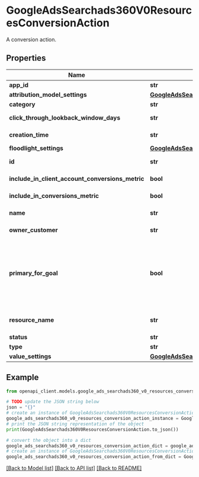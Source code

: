 # GoogleAdsSearchads360V0ResourcesConversionAction

A conversion action.

## Properties

Name | Type | Description | Notes
------------ | ------------- | ------------- | -------------
**app_id** | **str** | App ID for an app conversion action. | [optional] 
**attribution_model_settings** | [**GoogleAdsSearchads360V0ResourcesConversionActionAttributionModelSettings**](GoogleAdsSearchads360V0ResourcesConversionActionAttributionModelSettings.md) |  | [optional] 
**category** | **str** | The category of conversions reported for this conversion action. | [optional] 
**click_through_lookback_window_days** | **str** | The maximum number of days that may elapse between an interaction (for example, a click) and a conversion event. | [optional] 
**creation_time** | **str** | Output only. Timestamp of the Floodlight activity&#39;s creation, formatted in ISO 8601. | [optional] [readonly] 
**floodlight_settings** | [**GoogleAdsSearchads360V0ResourcesConversionActionFloodlightSettings**](GoogleAdsSearchads360V0ResourcesConversionActionFloodlightSettings.md) |  | [optional] 
**id** | **str** | Output only. The ID of the conversion action. | [optional] [readonly] 
**include_in_client_account_conversions_metric** | **bool** | Whether this conversion action should be included in the \&quot;client_account_conversions\&quot; metric. | [optional] 
**include_in_conversions_metric** | **bool** | Output only. Whether this conversion action should be included in the \&quot;conversions\&quot; metric. | [optional] [readonly] 
**name** | **str** | The name of the conversion action. This field is required and should not be empty when creating new conversion actions. | [optional] 
**owner_customer** | **str** | Output only. The resource name of the conversion action owner customer, or null if this is a system-defined conversion action. | [optional] [readonly] 
**primary_for_goal** | **bool** | If a conversion action&#39;s primary_for_goal bit is false, the conversion action is non-biddable for all campaigns regardless of their customer conversion goal or campaign conversion goal. However, custom conversion goals do not respect primary_for_goal, so if a campaign has a custom conversion goal configured with a primary_for_goal &#x3D; false conversion action, that conversion action is still biddable. By default, primary_for_goal will be true if not set. In V9, primary_for_goal can only be set to false after creation through an &#39;update&#39; operation because it&#39;s not declared as optional. | [optional] 
**resource_name** | **str** | Immutable. The resource name of the conversion action. Conversion action resource names have the form: &#x60;customers/{customer_id}/conversionActions/{conversion_action_id}&#x60; | [optional] 
**status** | **str** | The status of this conversion action for conversion event accrual. | [optional] 
**type** | **str** | Immutable. The type of this conversion action. | [optional] 
**value_settings** | [**GoogleAdsSearchads360V0ResourcesConversionActionValueSettings**](GoogleAdsSearchads360V0ResourcesConversionActionValueSettings.md) |  | [optional] 

## Example

```python
from openapi_client.models.google_ads_searchads360_v0_resources_conversion_action import GoogleAdsSearchads360V0ResourcesConversionAction

# TODO update the JSON string below
json = "{}"
# create an instance of GoogleAdsSearchads360V0ResourcesConversionAction from a JSON string
google_ads_searchads360_v0_resources_conversion_action_instance = GoogleAdsSearchads360V0ResourcesConversionAction.from_json(json)
# print the JSON string representation of the object
print(GoogleAdsSearchads360V0ResourcesConversionAction.to_json())

# convert the object into a dict
google_ads_searchads360_v0_resources_conversion_action_dict = google_ads_searchads360_v0_resources_conversion_action_instance.to_dict()
# create an instance of GoogleAdsSearchads360V0ResourcesConversionAction from a dict
google_ads_searchads360_v0_resources_conversion_action_from_dict = GoogleAdsSearchads360V0ResourcesConversionAction.from_dict(google_ads_searchads360_v0_resources_conversion_action_dict)
```
[[Back to Model list]](../README.md#documentation-for-models) [[Back to API list]](../README.md#documentation-for-api-endpoints) [[Back to README]](../README.md)


